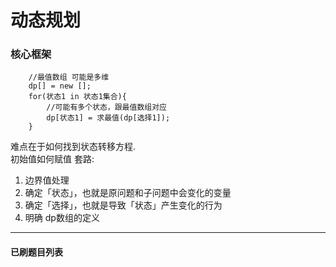 # 动态规划

### 核心框架
```
    //最值数组 可能是多维
    dp[] = new [];
    for(状态1 in 状态1集合){
        //可能有多个状态，跟最值数组对应
        dp[状态1] = 求最值(dp[选择1]);
    }

```
难点在于如何找到状态转移方程.  
初始值如何赋值
套路:       
1. 边界值处理       
2. 确定「状态」，也就是原问题和子问题中会变化的变量  
3. 确定「选择」，也就是导致「状态」产生变化的行为  
4. 明确 dp数组的定义
***  
#### 已刷题目列表
